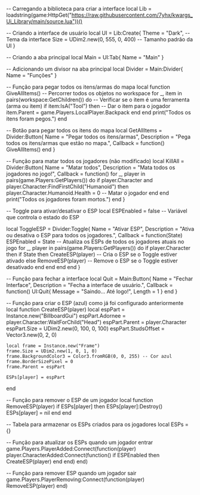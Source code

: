 -- Carregando a biblioteca para criar a interface
local Lib = loadstring(game:HttpGet("https://raw.githubusercontent.com/7yhx/kwargs_Ui_Library/main/source.lua"))()

-- Criando a interface de usuário
local UI = Lib:Create{
    Theme = "Dark", -- Tema da interface
    Size = UDim2.new(0, 555, 0, 400) -- Tamanho padrão da UI
}

-- Criando a aba principal
local Main = UI:Tab{
    Name = "Main"
}

-- Adicionando um divisor na aba principal
local Divider = Main:Divider{
    Name = "Funções"
}

-- Função para pegar todos os itens/armas do mapa
local function GiveAllItems()
    -- Percorrer todos os objetos no workspace
    for _, item in pairs(workspace:GetChildren()) do
        -- Verificar se o item é uma ferramenta (arma ou item)
        if item:IsA("Tool") then
            -- Dar o item para o jogador
            item.Parent = game.Players.LocalPlayer.Backpack
        end
    end
    print("Todos os itens foram pegos.")
end

-- Botão para pegar todos os itens do mapa
local GetAllItems = Divider:Button{
    Name = "Pegar todos os itens/armas",
    Description = "Pega todos os itens/armas que estão no mapa.",
    Callback = function()
        GiveAllItems()
    end
}

-- Função para matar todos os jogadores (não modificado)
local KillAll = Divider:Button{
    Name = "Matar todos",
    Description = "Mata todos os jogadores no jogo!",
    Callback = function()
        for _, player in pairs(game.Players:GetPlayers()) do
            if player.Character and player.Character:FindFirstChild("Humanoid") then
                player.Character.Humanoid.Health = 0 -- Matar o jogador
            end
        end
        print("Todos os jogadores foram mortos.")
    end
}

-- Toggle para ativar/desativar o ESP
local ESPEnabled = false  -- Variável que controla o estado do ESP

local ToggleESP = Divider:Toggle{
    Name = "Ativar ESP",
    Description = "Ativa ou desativa o ESP para todos os jogadores.",
    Callback = function(State)
        ESPEnabled = State
        -- Atualiza os ESPs de todos os jogadores atuais no jogo
        for _, player in pairs(game.Players:GetPlayers()) do
            if player.Character then
                if State then
                    CreateESP(player)  -- Cria o ESP se o Toggle estiver ativado
                else
                    RemoveESP(player)  -- Remove o ESP se o Toggle estiver desativado
                end
            end
        end
    end
}

-- Função para fechar a interface
local Quit = Main:Button{
    Name = "Fechar Interface",
    Description = "Fecha a interface de usuário.",
    Callback = function()
        UI:Quit{
            Message = "Saindo... Até logo!",
            Length = 1
        }
    end
}

-- Função para criar o ESP (azul) como já foi configurado anteriormente
local function CreateESP(player)
    local espPart = Instance.new("BillboardGui")
    espPart.Adornee = player.Character:WaitForChild("Head")
    espPart.Parent = player.Character
    espPart.Size = UDim2.new(0, 100, 0, 100)
    espPart.StudsOffset = Vector3.new(0, 2, 0)

    local frame = Instance.new("Frame")
    frame.Size = UDim2.new(1, 0, 1, 0)
    frame.BackgroundColor3 = Color3.fromRGB(0, 0, 255) -- Cor azul
    frame.BorderSizePixel = 0
    frame.Parent = espPart

    ESPs[player] = espPart
end

-- Função para remover o ESP de um jogador
local function RemoveESP(player)
    if ESPs[player] then
        ESPs[player]:Destroy()
        ESPs[player] = nil
    end
end

-- Tabela para armazenar os ESPs criados para os jogadores
local ESPs = {}

-- Função para atualizar os ESPs quando um jogador entrar
game.Players.PlayerAdded:Connect(function(player)
    player.CharacterAdded:Connect(function()
        if ESPEnabled then
            CreateESP(player)
        end
    end)
end)

-- Função para remover ESP quando um jogador sair
game.Players.PlayerRemoving:Connect(function(player)
    RemoveESP(player)
end)
